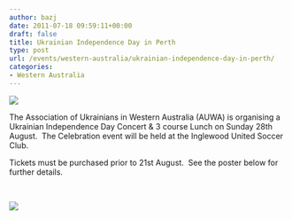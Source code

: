 ```yaml
---
author: bazj
date: 2011-07-18 09:59:11+00:00
draft: false
title: Ukrainian Independence Day in Perth
type: post
url: /events/western-australia/ukrainian-independence-day-in-perth/
categories:
- Western Australia
---
```


[![](http://www.ozeukes.com/wp-content/uploads/2011/07/AUWA-Logo-thumb.jpg)
](http://www.ozeukes.com/wp-content/uploads/2011/07/AUWA-Logo-thumb.jpg)

The Association of Ukrainians in Western Australia (AUWA) is organising a Ukrainian Independence Day Concert & 3 course Lunch on Sunday 28th August.  The Celebration event will be held at the Inglewood United Soccer Club.

Tickets must be purchased prior to 21st August.  See the poster below for further details.

 

[![](http://www.ozeukes.com/wp-content/uploads/2011/07/Independence-Day-WA_11.jpg)
](http://www.ozeukes.com/wp-content/uploads/2011/07/Independence-Day-WA_11.jpg)

